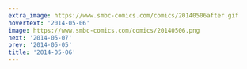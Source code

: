 ```yaml
---
extra_image: https://www.smbc-comics.com/comics/20140506after.gif
hovertext: '2014-05-06'
image: https://www.smbc-comics.com/comics/20140506.png
next: '2014-05-07'
prev: '2014-05-05'
title: '2014-05-06'
---
```

